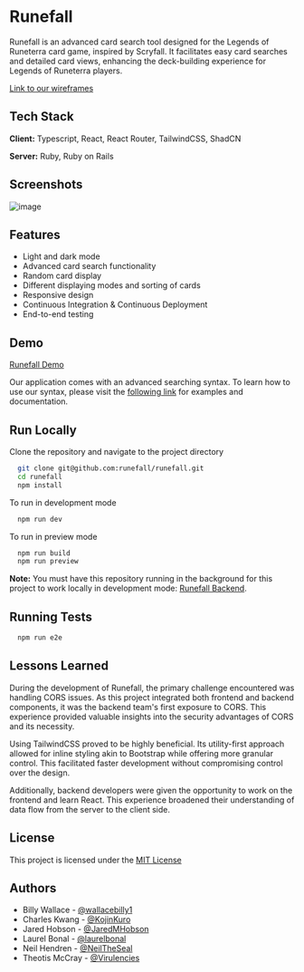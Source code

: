 # Runefall

Runefall is an advanced card search tool designed for the Legends of Runeterra card game, inspired by Scryfall. It facilitates easy card searches and detailed card views, enhancing the deck-building experience for Legends of Runeterra players.

[Link to our wireframes](https://www.figma.com/design/fdA9fu36wBGJzfte6QsSVp/Runefall-Wireframes?node-id=0-1&t=mrJvkammxM0C1u1G-1)

## Tech Stack

**Client:** Typescript, React, React Router, TailwindCSS, ShadCN

**Server:** Ruby, Ruby on Rails

## Screenshots

![image](https://github.com/user-attachments/assets/de0a5a6f-0cb8-400b-a9e3-0df244cfd660)


## Features

- Light and dark mode
- Advanced card search functionality
- Random card display
- Different displaying modes and sorting of cards
- Responsive design
- Continuous Integration & Continuous Deployment
- End-to-end testing

## Demo

[Runefall Demo](https://runefall.netlify.app/)

Our application comes with an advanced searching syntax. To learn how to use our syntax, please visit the [following link](https://runefall.netlify.app/syntax) for examples and documentation.

## Run Locally

Clone the repository and navigate to the project directory

```bash
  git clone git@github.com:runefall/runefall.git
  cd runefall
  npm install
```

To run in development mode

```bash
  npm run dev
```

To run in preview mode

```bash
  npm run build
  npm run preview
```

**Note:** You must have this repository running in the background for this project to work locally in development mode: [Runefall Backend](https://github.com/runefall/runefall-backend).

## Running Tests

```bash
  npm run e2e
```

## Lessons Learned

During the development of Runefall, the primary challenge encountered was handling CORS issues. As this project integrated both frontend and backend components, it was the backend team's first exposure to CORS. This experience provided valuable insights into the security advantages of CORS and its necessity.

Using TailwindCSS proved to be highly beneficial. Its utility-first approach allowed for inline styling akin to Bootstrap while offering more granular control. This facilitated faster development without compromising control over the design.

Additionally, backend developers were given the opportunity to work on the frontend and learn React. This experience broadened their understanding of data flow from the server to the client side.

## License

This project is licensed under the [MIT License](https://choosealicense.com/licenses/mit/)

## Authors

- Billy Wallace - [@wallacebilly1](https://www.github.com/wallacebilly1)
- Charles Kwang - [@KojinKuro](https://www.github.com/KojinKuro)
- Jared Hobson - [@JaredMHobson](https://www.github.com/JaredMHobson)
- Laurel Bonal - [@laurelbonal](https://github.com/laurelbonal)
- Neil Hendren - [@NeilTheSeal](https://www.github.com/NeilTheSeal)
- Theotis McCray - [@Virulencies](https://www.github.com/Virulencies)
